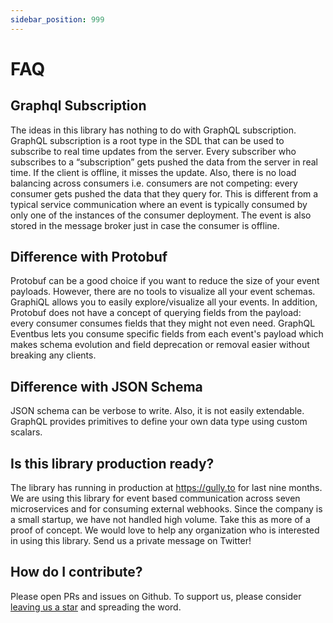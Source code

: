 ```yaml
---
sidebar_position: 999
---
```


# FAQ

## Graphql Subscription

The ideas in this library has nothing to do with GraphQL subscription. GraphQL subscription is a root type in the SDL that can be used to subscribe to real time updates from the server. Every subscriber who subscribes to a “subscription” gets pushed the data from the server in real time. If the client is offline, it misses the update. Also, there is no load balancing across consumers i.e. consumers are not competing: every consumer gets pushed the data that they query for. This is different from a typical service communication where an event is typically consumed by only one of the instances of the consumer deployment. The event is also stored in the message broker just in case the consumer is offline.

## Difference with Protobuf

Protobuf can be a good choice if you want to reduce the size of your event payloads. However, there are no tools to visualize all your event schemas. GraphiQL allows you to easily explore/visualize all your events. In addition, Protobuf does not have a concept of querying fields from the payload: every consumer consumes fields that they might not even need. GraphQL Eventbus lets you consume specific fields from each event's payload which makes schema evolution and field deprecation or removal easier without breaking any clients.

## Difference with JSON Schema

JSON schema can be verbose to write. Also, it is not easily extendable. GraphQL provides primitives to define your own data type using custom scalars.

## Is this library production ready?

The library has running in production at https://gully.to for last nine months. We are using this library for event based communication across seven microservices and for consuming external webhooks. Since the company is a small startup, we have not handled high volume. Take this as more of a proof of concept. We would love to help any organization who is interested in using this library. Send us a private message on Twitter!

## How do I contribute?

Please open PRs and issues on Github. To support us, please consider [leaving us a star](https://github.com/quant-daddy/graphql-eventbus) and spreading the word.
